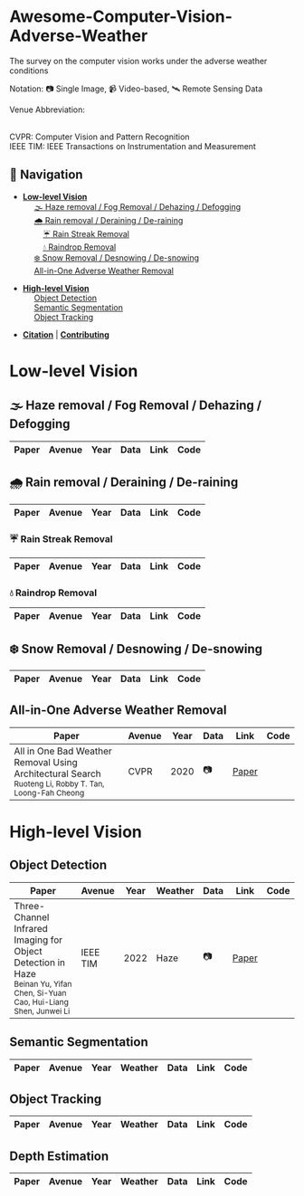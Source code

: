 # Awesome-Computer-Vision-Adverse-Weather
The survey on the computer vision works under the adverse weather conditions

Notation: :camera: Single Image, :video_camera: Video-based, :artificial_satellite: Remote Sensing Data

Venue Abbreviation:

<br>CVPR: Computer Vision and Pattern Recognition
<br>IEEE TIM: IEEE Transactions on Instrumentation and Measurement

## 🧭 Navigation

- **[Low-level Vision](#low-level-vision)**
  <br>&nbsp;&nbsp;&nbsp;&nbsp; [:fog: Haze removal / Fog Removal / Dehazing / Defogging](#fog-haze-removal--fog-removal--dehazing--defogging)
  <br>&nbsp;&nbsp;&nbsp;&nbsp; [:cloud_with_rain: Rain removal / Deraining / De-raining](#cloud_with_rain-rain-removal--deraining--de-raining)
  <br>&nbsp;&nbsp;&nbsp;&nbsp;&nbsp;&nbsp;&nbsp;&nbsp; [:umbrella: Rain Streak Removal](#umbrella-rain-streak-removal)
  <br>&nbsp;&nbsp;&nbsp;&nbsp;&nbsp;&nbsp;&nbsp;&nbsp; [:droplet: Raindrop Removal](#droplet-raindrop-removal)
  <br>&nbsp;&nbsp;&nbsp;&nbsp; [:snowflake: Snow Removal / Desnowing / De-snowing](#snowflake-snow-removal--desnowing--de-snowing)
  <br>&nbsp;&nbsp;&nbsp;&nbsp; [All-in-One Adverse Weather Removal](#all-in-one-adverse-weather-removal)

- **[High-level Vision](#high-level-vision)**
  <br>&nbsp;&nbsp;&nbsp;&nbsp; [Object Detection](#object-detection)
  <br>&nbsp;&nbsp;&nbsp;&nbsp; [Semantic Segmentation](#semantic-segmentation)
  <br>&nbsp;&nbsp;&nbsp;&nbsp; [Object Tracking](#object-tracking)

- **[Citation](#citation)** | **[Contributing](#contributing)**



# Low-level Vision

## :fog: Haze removal / Fog Removal / Dehazing / Defogging

| Paper | Avenue | Year | Data | Link | Code |
|-------|--------|------|------|------|------|

## :cloud_with_rain: Rain removal / Deraining / De-raining

| Paper | Avenue | Year | Data | Link | Code |
|-------|--------|------|------|------|------|

### :umbrella: Rain Streak Removal

| Paper | Avenue | Year | Data | Link | Code |
|-------|--------|------|------|------|------|

### :droplet: Raindrop Removal

| Paper | Avenue | Year | Data | Link | Code |
|-------|--------|------|------|------|------|

## :snowflake: Snow Removal / Desnowing / De-snowing

| Paper | Avenue | Year | Data | Link | Code |
|-------|--------|------|------|------|------|

## All-in-One Adverse Weather Removal

| Paper | Avenue | Year | Data | Link | Code |
|-------|--------|------|------|------|------|
| All in One Bad Weather Removal Using Architectural Search<br><sub>Ruoteng Li, Robby T. Tan, Loong-Fah Cheong</sub> | CVPR | 2020 | :camera: | [Paper](https://openaccess.thecvf.com/content_CVPR_2020/papers/Li_All_in_One_Bad_Weather_Removal_Using_Architectural_Search_CVPR_2020_paper.pdf) |  |

# High-level Vision

## Object Detection

| Paper | Avenue | Year | Weather | Data | Link | Code |
|-------|--------|------|---------|------|------|------|
| Three-Channel Infrared Imaging for Object Detection in Haze<br><sub>Beinan Yu, Yifan Chen, Si-Yuan Cao, Hui-Liang Shen, Junwei Li</sub> | IEEE TIM | 2022 | Haze | :camera: | [Paper](https://ieeexplore.ieee.org/abstract/document/9745969) |  |

## Semantic Segmentation

| Paper | Avenue | Year | Weather | Data | Link | Code |
|-------|--------|------|---------|------|------|------|

## Object Tracking

| Paper | Avenue | Year | Weather | Data | Link | Code |
|-------|--------|------|---------|------|------|------|

## Depth Estimation

| Paper | Avenue | Year | Weather | Data | Link | Code |
|-------|--------|------|---------|------|------|------|
